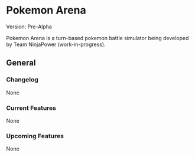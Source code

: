 # Pokemon Arena

Version: Pre-Alpha

Pokemon Arena is a turn-based pokemon battle simulator being developed by Team NinjaPower (work-in-progress).

## General

### Changelog

None

### Current Features

None

### Upcoming Features

None